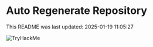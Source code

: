 # Auto Regenerate Repository

This README was last updated: 2025-01-19 11:05:27

 ![TryHackMe](https://tryhackme.com/badge/533634)